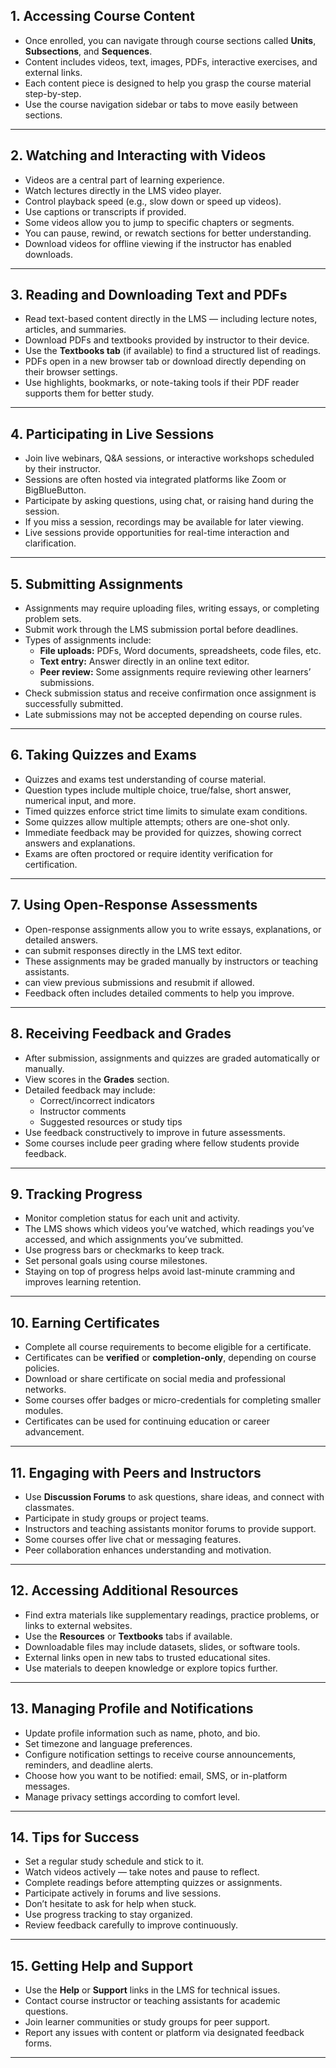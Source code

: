 ## 1. Accessing Course Content

- Once enrolled, you can navigate through course sections called **Units**, **Subsections**, and **Sequences**.
- Content includes videos, text, images, PDFs, interactive exercises, and external links.
- Each content piece is designed to help you grasp the course material step-by-step.
- Use the course navigation sidebar or tabs to move easily between sections.

---

## 2. Watching and Interacting with Videos

- Videos are a central part of learning experience.
- Watch lectures directly in the LMS video player.
- Control playback speed (e.g., slow down or speed up videos).
- Use captions or transcripts if provided.
- Some videos allow you to jump to specific chapters or segments.
- You can pause, rewind, or rewatch sections for better understanding.
- Download videos for offline viewing if the instructor has enabled downloads.

---

## 3. Reading and Downloading Text and PDFs

- Read text-based content directly in the LMS — including lecture notes, articles, and summaries.
- Download PDFs and textbooks provided by instructor to their device.
- Use the **Textbooks tab** (if available) to find a structured list of readings.
- PDFs open in a new browser tab or download directly depending on their browser settings.
- Use highlights, bookmarks, or note-taking tools if their PDF reader supports them for better study.

---

## 4. Participating in Live Sessions

- Join live webinars, Q&A sessions, or interactive workshops scheduled by their instructor.
- Sessions are often hosted via integrated platforms like Zoom or BigBlueButton.
- Participate by asking questions, using chat, or raising hand during the session.
- If you miss a session, recordings may be available for later viewing.
- Live sessions provide opportunities for real-time interaction and clarification.

---

## 5. Submitting Assignments

- Assignments may require uploading files, writing essays, or completing problem sets.
- Submit work through the LMS submission portal before deadlines.
- Types of assignments include:
  - **File uploads:** PDFs, Word documents, spreadsheets, code files, etc.
  - **Text entry:** Answer directly in an online text editor.
  - **Peer review:** Some assignments require reviewing other learners’ submissions.
- Check submission status and receive confirmation once assignment is successfully submitted.
- Late submissions may not be accepted depending on course rules.

---

## 6. Taking Quizzes and Exams

- Quizzes and exams test understanding of course material.
- Question types include multiple choice, true/false, short answer, numerical input, and more.
- Timed quizzes enforce strict time limits to simulate exam conditions.
- Some quizzes allow multiple attempts; others are one-shot only.
- Immediate feedback may be provided for quizzes, showing correct answers and explanations.
- Exams are often proctored or require identity verification for certification.

---

## 7. Using Open-Response Assessments

- Open-response assignments allow you to write essays, explanations, or detailed answers.
-  can submit responses directly in the LMS text editor.
- These assignments may be graded manually by instructors or teaching assistants.
- can view previous submissions and resubmit if allowed.
- Feedback often includes detailed comments to help you improve.

---

## 8. Receiving Feedback and Grades

- After submission, assignments and quizzes are graded automatically or manually.
- View scores in the **Grades** section.
- Detailed feedback may include:
  - Correct/incorrect indicators
  - Instructor comments
  - Suggested resources or study tips
- Use feedback constructively to improve in future assessments.
- Some courses include peer grading where fellow students provide feedback.

---

## 9. Tracking Progress

- Monitor completion status for each unit and activity.
- The LMS shows which videos you’ve watched, which readings you’ve accessed, and which assignments you’ve submitted.
- Use progress bars or checkmarks to keep track.
- Set personal goals using course milestones.
- Staying on top of progress helps avoid last-minute cramming and improves learning retention.

---

## 10. Earning Certificates

- Complete all course requirements to become eligible for a certificate.
- Certificates can be **verified** or **completion-only**, depending on course policies.
- Download or share certificate on social media and professional networks.
- Some courses offer badges or micro-credentials for completing smaller modules.
- Certificates can be used for continuing education or career advancement.

---

## 11. Engaging with Peers and Instructors

- Use **Discussion Forums** to ask questions, share ideas, and connect with classmates.
- Participate in study groups or project teams.
- Instructors and teaching assistants monitor forums to provide support.
- Some courses offer live chat or messaging features.
- Peer collaboration enhances understanding and motivation.

---

## 12. Accessing Additional Resources

- Find extra materials like supplementary readings, practice problems, or links to external websites.
- Use the **Resources** or **Textbooks** tabs if available.
- Downloadable files may include datasets, slides, or software tools.
- External links open in new tabs to trusted educational sites.
- Use materials to deepen knowledge or explore topics further.

---

## 13. Managing Profile and Notifications

- Update profile information such as name, photo, and bio.
- Set timezone and language preferences.
- Configure notification settings to receive course announcements, reminders, and deadline alerts.
- Choose how you want to be notified: email, SMS, or in-platform messages.
- Manage privacy settings according to comfort level.

---

## 14. Tips for Success

- Set a regular study schedule and stick to it.
- Watch videos actively — take notes and pause to reflect.
- Complete readings before attempting quizzes or assignments.
- Participate actively in forums and live sessions.
- Don’t hesitate to ask for help when stuck.
- Use progress tracking to stay organized.
- Review feedback carefully to improve continuously.

---

## 15. Getting Help and Support

- Use the **Help** or **Support** links in the LMS for technical issues.
- Contact course instructor or teaching assistants for academic questions.
- Join learner communities or study groups for peer support.
- Report any issues with content or platform via designated feedback forms.

---

